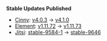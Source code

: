 **Stable Updates Published**

* [Cinny](https://github.com/ajbura/cinny): [v4.0.3](https://github.com/ajbura/cinny/releases/tag/v4.0.3) -> [v4.1.0](https://github.com/ajbura/cinny/releases/tag/v4.1.0)
* [Element](https://github.com/element-hq/element-web): [v1.11.72](https://github.com/element-hq/element-web/releases/tag/v1.11.72) -> [v1.11.73](https://github.com/element-hq/element-web/releases/tag/v1.11.73)
* [Jitsi](https://github.com/jitsi/docker-jitsi-meet): [stable-9584-1](https://github.com/jitsi/docker-jitsi-meet/releases/tag/stable-9584-1) -> [stable-9646](https://github.com/jitsi/docker-jitsi-meet/releases/tag/stable-9646)
